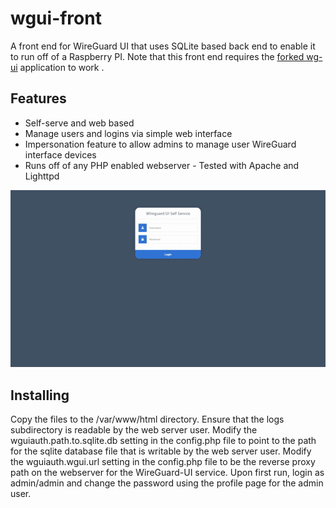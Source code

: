 # wgui-front
A front end for WireGuard UI that uses SQLite based back end to enable it to run off of a Raspberry PI.
Note that this front  end requires the [forked wg-ui](https://github.com/cottley/wg-ui "Forked wg-ui") application to work .



## Features

 * Self-serve and web based
 * Manage users and logins via simple web interface
 * Impersonation feature to allow admins to manage user WireGuard interface devices
 * Runs off of any PHP enabled webserver - Tested with Apache and Lighttpd 


![Demo of Admin](WireGuard-UI-Front-demo.gif)


## Installing

Copy the files to the /var/www/html directory.
Ensure that the logs subdirectory is readable by the web server user.
Modify the wguiauth.path.to.sqlite.db setting in the config.php  file to point to the path for the sqlite database file that is writable by the web server user.
Modify the wguiauth.wgui.url setting in the config.php file to be the reverse proxy path on the webserver for the WireGuard-UI service.
Upon first run, login as admin/admin and change the password using the profile page for the admin user.

